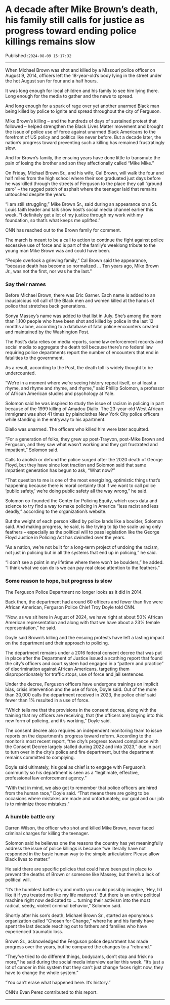 # A decade after Mike Brown’s death, his family still calls for justice as progress toward ending police killings remains slow

Published :`2024-08-09 15:17:32`

---

When Michael Brown was shot and killed by a Missouri police officer on August 9, 2014, officers left the 18-year-old’s body lying in the street under the hot August sun for four and a half hours.

It was long enough for local children and his family to see him lying there. Long enough for the media to gather and the news to spread.

And long enough for a spark of rage over yet another unarmed Black man being killed by police to ignite and spread throughout the city of Ferguson.

Mike Brown’s killing – and the hundreds of days of sustained protest that followed – helped strengthen the Black Lives Matter movement and brought the issue of police use of force against unarmed Black Americans to the forefront of US policy and politics like never before. But a decade later, the nation’s progress toward preventing such a killing has remained frustratingly slow.

And for Brown’s family, the ensuing years have done little to transmute the pain of losing the brother and son they affectionally called “Mike Mike.”

On Friday, Michael Brown Sr., and his wife, Cal Brown, will walk the four and half miles from the high school where their son graduated just days before he was killed through the streets of Ferguson to the place they call “ground zero” – the rugged patch of asphalt where the teenager laid that remains untouched despite the years.

“I am still struggling,” Mike Brown Sr., said during an appearance on a St. Louis faith leader and talk show host’s social media channel earlier this week. “I definitely get a lot of my justice through my work with my foundation, so that’s what keeps me uplifted.”

CNN has reached out to the Brown family for comment.

The march is meant to be a call to action to continue the fight against police excessive use of force and is part of the family’s weeklong tribute to the young man Mike Brown was and could have been.

“People overlook a grieving family,” Cal Brown said the appearance, “because death has become so normalized … Ten years ago, Mike Brown Jr., was not the first, nor was he the last.”

### Say their names

Before Michael Brown, there was Eric Garner. Each name is added to an inauspicious roll call of the Black men and women killed at the hands of police that stretches back generations.

Sonya Massey’s name was added to that list in July. She’s among the more than 1,100 people who have been shot and killed by police in the last 12 months alone, according to a database of fatal police encounters created and maintained by the Washington Post.

The Post’s data relies on media reports, some law enforcement records and social media to aggregate the death toll because there’s no federal law requiring police departments report the number of encounters that end in fatalities to the government.

As a result, according to the Post, the death toll is widely thought to be undercounted.

“We’re in a moment where we’re seeing history repeat itself, or at least a rhyme, and rhyme and rhyme, and rhyme,” said Phillip Solomon, a professor of African American studies and psychology at Yale.

Solomon said he was inspired to study the issue of racism in policing in part because of the 1999 killing of Amadou Diallo. The 23-year-old West African immigrant was shot 41 times by plainclothes New York City police officers while standing in the entryway to his apartment.

Diallo was unarmed. The officers who killed him were later acquitted.

“For a generation of folks, they grew up post-Trayvon, post-Mike Brown and Ferguson, and they saw what wasn’t working and they got frustrated and impatient,” Solomon said.

Calls to abolish or defund the police surged after the 2020 death of George Floyd, but they have since lost traction and Solomon said that same impatient generation has begun to ask, “What now?”

“That question to me is one of the most energizing, optimistic things that’s happening because there is moral certainty that if we want to call police ‘public safety,’ we’re doing public safety all the way wrong,” he said.

Solomon co-founded the Center for Policing Equity, which uses data and science to try find a way to make policing in America “less racist and less deadly,” according to the organization’s website.

But the weight of each person killed by police lands like a boulder, Solomon said. And making progress, he said, is like trying to tip the scale using only feathers – especially as the political will to pass legislation like the George Floyd Justice in Policing Act has dwindled over the years.

“As a nation, we’re not built for a long-term project of undoing the racism, not just in policing but in all the systems that end up in policing,” he said.

“I don’t see a point in my lifetime where there won’t be boulders,” he added. “I think what we can do is we can pay real close attention to the feathers.”

### Some reason to hope, but progress is slow

The Ferguson Police Department no longer looks as it did in 2014.

Back then, the department had around 60 officers and fewer than five were African American, Ferguson Police Chief Troy Doyle told CNN.

“Now, as we sit here in August of 2024, we have right at about 50% African American representation and along with that we have about a 23% female representation,” he said.

Doyle said Brown’s killing and the ensuing protests have left a lasting impact on the department and their approach to policing.

The department remains under a 2016 federal consent decree that was put in place after the Department of Justice issued a scathing report that found the city’s officers and court system had engaged in a “pattern and practice” of discrimination against African Americans, targeting them disproportionately for traffic stops, use of force and jail sentences.

Under the decree, Ferguson officers have undergone trainings on implicit bias, crisis intervention and the use of force, Doyle said. Out of the more than 30,000 calls the department received in 2023, the police chief said fewer than 1% resulted in a use of force.

“Which tells me that the provisions in the consent decree, along with the training that my officers are receiving, that (the officers are﻿) buying into this new form of policing, and it’s working,” Doyle said.

The consent decree also requires an independent monitoring team to issue reports on the department’s progress toward reform. According to the monitor’s most recent report, “the city’s progress toward compliance with the Consent Decree largely stalled during 2022 and into 2023,” due in part to turn over in the city’s police and fire department, but the department remains committed to complying.

Doyle said ultimately, his goal as chief is to engage with Ferguson’s community so his department is seen as a “legitimate, effective, professional law enforcement agency.”

“With that in mind, we also got to remember that police officers are hired from the human race,” Doyle said. “That means there are going to be occasions where mistakes are made and unfortunately, our goal and our job is to minimize those mistakes.”

### A humble battle cry

Darren Wilson, the officer who shot and killed Mike Brown, never faced criminal charges for killing the teenager.

Solomon said he believes one the reasons the country has yet meaningfully address the issue of police killings is because “we literally have not responded in the basic human way to the simple articulation: Please allow Black lives to matter.”

He said there are specific policies that could have been put in place to prevent the deaths of Brown or someone like Massey, but there’s a lack of political will.

“It’s the humblest battle cry and motto you could possibly imagine, ‘Hey, I’d like it if you treated me like my life mattered.’ But there is an entire political machine right now dedicated to … turning their activism into the most radical, seedy, violent criminal behavior,” Solomon said.

Shortly after his son’s death, Michael Brown Sr., started an eponymous organization called “Chosen for Change,” where he and his family have spent the last decade reaching out to fathers and families who have experienced traumatic loss.

Brown Sr., acknowledged the Ferguson police department has made progress over the years, but he compared the changes to a “rebrand.”

“They’ve tried to do different things, bodycams, don’t stop and frisk no more,” he said during the social media interview earlier this week. “It’s just a lot of cancer in this system that they can’t just change faces right now, they have to change the whole system.”

“You can’t erase what happened here. It’s history.”

CNN’s Evan Perez contributed to this report.

---

